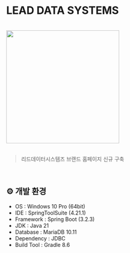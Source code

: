 # LEAD DATA SYSTEMS
<br>
<img src="https://github.com/KwonSsohyun/LDS_Homepage/assets/90014589/80b06e49-9972-4c42-8a56-fe01cac5f06b" width="300"/>
<br>
<br>

> 리드데이터시스템즈 브랜드 홈페이지 신규 구축

<br>

## ⚙ 개발 환경
- OS : Windows 10 Pro (64bit)
- IDE : SpringToolSuite (4.21.1)
- Framework : Spring Boot (3.2.3)
- JDK : Java 21
- Database : MariaDB 10.11
- Dependency : JDBC
- Build Tool : Gradle 8.6
<br>
